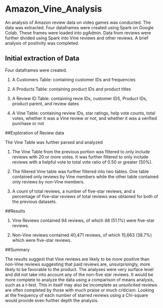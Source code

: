 # Amazon_Vine_Analysis

An analysis of Amazon review data on video games was conducted. The data was extracted. Four dataframes were created using Spark on Google Colab. These frames were  loaded into pgAdmin. Data from reviews were further divided using Spark into Vine reviews and other reviews. A brief analysis of positivity was completed.

## Initial extraction of Data

Four dataframes were created.

1. A Customers Table: containing customer IDs and frequencies

2. A Products Table: containing product IDs and product titles

3. A Review ID Table: containing revie IDs, customer IDS, Product IDs, product parent, and review dates

4. A Vine Table: containing review IDs, star ratings, help vote counts, total votes, whether it was a Vine review or not, and whether it was a verified purchase or not

##Exploration of Review data

The Vine Table was further parsed and analyzed

1. The Vine Table from the previous portion was filtered to only include reviews with 20 or more votes. It was further filtered to only include reviews with a helpful vote to total vote ratio of 0.50 or greater (50%).

2. The filtered Vine table was further filtered into two tables. One table contained only reviews by Vine members while the other table contained only reviews by non-Vine members.

3. A count of total reviews, a number of five-star reviews, and a percentage of five-star reviews of total reviews was obtained for both of the previous datasets.

##Results

1. Vine Reviews contained 94 reviews, of which 48 (51.1%) were five-star reviews.

2. Non-Vine reviews contained 40,471 reviews, of which 15,663 (38.7%) which were five-star reviews.

##Summary

The results suggest that Vine reviews are likely to be more positive than non-Vine reviews suggesting that paid reviews are, unsurprisingly, more likely to be favorable to the product. The analyses were very surface level and did not take into account any of the non-five star reviews. It would be more complete to analyze the data using a comparison of means analysis, such as a t-test. This in itself may also be incomplete as unsolicited reviews are often completed by those with much praise or much criticism. Looking at the frequency of each number of starred reviews using a Chi-square would provide even further depth the analysis.
